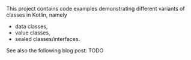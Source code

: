 This project contains code examples demonstrating different variants of classes in Kotlin, namely

- data classes,
- value classes,
- sealed classes/interfaces.

See also the following blog post: TODO